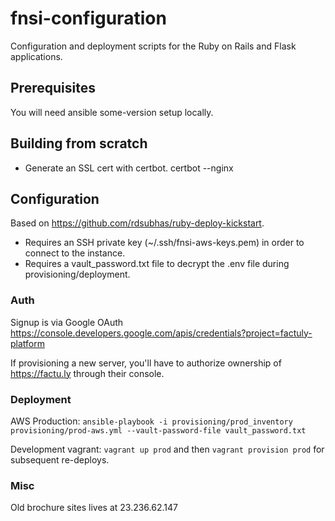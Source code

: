 # fnsi-configuration

Configuration and deployment scripts for the Ruby on Rails and Flask applications.

## Prerequisites

You will need ansible some-version setup locally.

## Building from scratch

- Generate an SSL cert with certbot.
      certbot --nginx

## Configuration

Based on https://github.com/rdsubhas/ruby-deploy-kickstart.

- Requires an SSH private key (~/.ssh/fnsi-aws-keys.pem) in order to connect to the instance.
- Requires a vault_password.txt file to decrypt the .env file during provisioning/deployment.

### Auth

Signup is via Google OAuth https://console.developers.google.com/apis/credentials?project=factuly-platform

If provisioning a new server, you'll have to authorize ownership of https://factu.ly through their console.

### Deployment

AWS Production: ```ansible-playbook -i provisioning/prod_inventory provisioning/prod-aws.yml --vault-password-file vault_password.txt```

Development vagrant: ```vagrant up prod``` and then ```vagrant provision prod``` for subsequent re-deploys.

### Misc

Old brochure sites lives at 23.236.62.147
